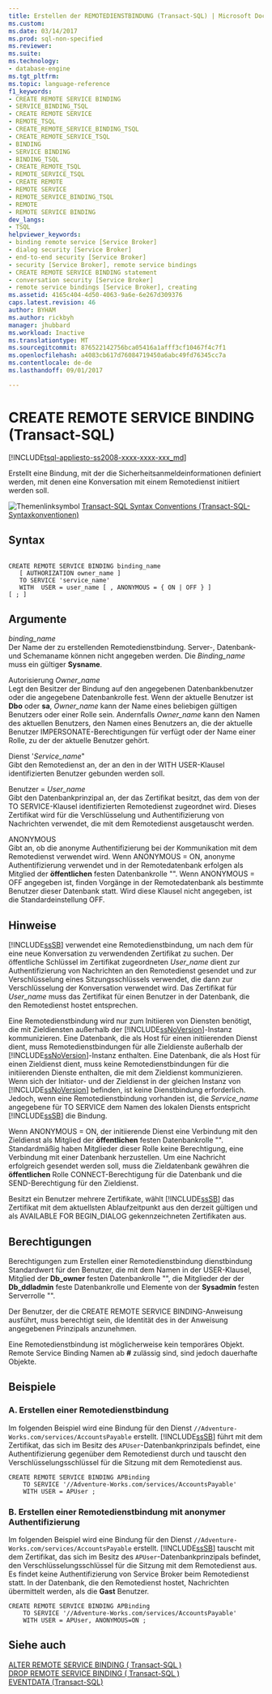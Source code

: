 ```yaml
---
title: Erstellen der REMOTEDIENSTBINDUNG (Transact-SQL) | Microsoft Docs
ms.custom: 
ms.date: 03/14/2017
ms.prod: sql-non-specified
ms.reviewer: 
ms.suite: 
ms.technology:
- database-engine
ms.tgt_pltfrm: 
ms.topic: language-reference
f1_keywords:
- CREATE REMOTE SERVICE BINDING
- SERVICE_BINDING_TSQL
- CREATE REMOTE SERVICE
- REMOTE_TSQL
- CREATE_REMOTE_SERVICE_BINDING_TSQL
- CREATE_REMOTE_SERVICE_TSQL
- BINDING
- SERVICE BINDING
- BINDING_TSQL
- CREATE_REMOTE_TSQL
- REMOTE_SERVICE_TSQL
- CREATE REMOTE
- REMOTE SERVICE
- REMOTE_SERVICE_BINDING_TSQL
- REMOTE
- REMOTE SERVICE BINDING
dev_langs:
- TSQL
helpviewer_keywords:
- binding remote service [Service Broker]
- dialog security [Service Broker]
- end-to-end security [Service Broker]
- security [Service Broker], remote service bindings
- CREATE REMOTE SERVICE BINDING statement
- conversation security [Service Broker]
- remote service bindings [Service Broker], creating
ms.assetid: 4165c404-4d50-4063-9a6e-6e267d309376
caps.latest.revision: 46
author: BYHAM
ms.author: rickbyh
manager: jhubbard
ms.workload: Inactive
ms.translationtype: MT
ms.sourcegitcommit: 876522142756bca05416a1afff3cf10467f4c7f1
ms.openlocfilehash: a4083cb617d76084719450a6abc49fd76345cc7a
ms.contentlocale: de-de
ms.lasthandoff: 09/01/2017

---
```

# <a name="create-remote-service-binding-transact-sql"></a>CREATE REMOTE SERVICE BINDING (Transact-SQL)
[!INCLUDE[tsql-appliesto-ss2008-xxxx-xxxx-xxx_md](../../includes/tsql-appliesto-ss2008-xxxx-xxxx-xxx-md.md)]

  Erstellt eine Bindung, mit der die Sicherheitsanmeldeinformationen definiert werden, mit denen eine Konversation mit einem Remotedienst initiiert werden soll.  
  
 ![Themenlinksymbol](../../database-engine/configure-windows/media/topic-link.gif "Topic link icon") [Transact-SQL Syntax Conventions (Transact-SQL-Syntaxkonventionen)](../../t-sql/language-elements/transact-sql-syntax-conventions-transact-sql.md)  
  
## <a name="syntax"></a>Syntax  
  
```  
  
CREATE REMOTE SERVICE BINDING binding_name   
   [ AUTHORIZATION owner_name ]   
   TO SERVICE 'service_name'   
   WITH  USER = user_name [ , ANONYMOUS = { ON | OFF } ]  
[ ; ]  
```  
  
## <a name="arguments"></a>Argumente  
 *binding_name*  
 Der Name der zu erstellenden Remotedienstbindung. Server-, Datenbank- und Schemaname können nicht angegeben werden. Die *Binding_name* muss ein gültiger **Sysname**.  
  
 Autorisierung *Owner_name*  
 Legt den Besitzer der Bindung auf den angegebenen Datenbankbenutzer oder die angegebene Datenbankrolle fest. Wenn der aktuelle Benutzer ist **Dbo** oder **sa**, *Owner_name* kann der Name eines beliebigen gültigen Benutzers oder einer Rolle sein. Andernfalls *Owner_name* kann den Namen des aktuellen Benutzers, den Namen eines Benutzers an, die der aktuelle Benutzer IMPERSONATE-Berechtigungen für verfügt oder der Name einer Rolle, zu der der aktuelle Benutzer gehört.  
  
 Dienst '*Service_name*"  
 Gibt den Remotedienst an, der an den in der WITH USER-Klausel identifizierten Benutzer gebunden werden soll.  
  
 Benutzer = *User_name*  
 Gibt den Datenbankprinzipal an, der das Zertifikat besitzt, das dem von der TO SERVICE-Klausel identifizierten Remotedienst zugeordnet wird. Dieses Zertifikat wird für die Verschlüsselung und Authentifizierung von Nachrichten verwendet, die mit dem Remotedienst ausgetauscht werden.  
  
 ANONYMOUS  
 Gibt an, ob die anonyme Authentifizierung bei der Kommunikation mit dem Remotedienst verwendet wird. Wenn ANONYMOUS = ON, anonyme Authentifizierung verwendet und in der Remotedatenbank erfolgen als Mitglied der **öffentlichen** festen Datenbankrolle "". Wenn ANONYMOUS = OFF angegeben ist, finden Vorgänge in der Remotedatenbank als bestimmte Benutzer dieser Datenbank statt. Wird diese Klausel nicht angegeben, ist die Standardeinstellung OFF.  
  
## <a name="remarks"></a>Hinweise  
 [!INCLUDE[ssSB](../../includes/sssb-md.md)] verwendet eine Remotedienstbindung, um nach dem für eine neue Konversation zu verwendenden Zertifikat zu suchen. Der öffentliche Schlüssel im Zertifikat zugeordneten *User_name* dient zur Authentifizierung von Nachrichten an den Remotedienst gesendet und zur Verschlüsselung eines Sitzungsschlüssels verwendet, die dann zur Verschlüsselung der Konversation verwendet wird. Das Zertifikat für *User_name* muss das Zertifikat für einen Benutzer in der Datenbank, die den Remotedienst hostet entsprechen.  
  
 Eine Remotedienstbindung wird nur zum Initiieren von Diensten benötigt, die mit Zieldiensten außerhalb der [!INCLUDE[ssNoVersion](../../includes/ssnoversion-md.md)]-Instanz kommunizieren. Eine Datenbank, die als Host für einen initiierenden Dienst dient, muss Remotedienstbindungen für alle Zieldienste außerhalb der [!INCLUDE[ssNoVersion](../../includes/ssnoversion-md.md)]-Instanz enthalten. Eine Datenbank, die als Host für einen Zieldienst dient, muss keine Remotedienstbindungen für die initiierenden Dienste enthalten, die mit dem Zieldienst kommunizieren. Wenn sich der Initiator- und der Zieldienst in der gleichen Instanz von [!INCLUDE[ssNoVersion](../../includes/ssnoversion-md.md)] befinden, ist keine Dienstbindung erforderlich. Jedoch, wenn eine Remotedienstbindung vorhanden ist, die *Service_name* angegebene für TO SERVICE dem Namen des lokalen Diensts entspricht [!INCLUDE[ssSB](../../includes/sssb-md.md)] die Bindung.  
  
 Wenn ANONYMOUS = ON, der initiierende Dienst eine Verbindung mit den Zieldienst als Mitglied der **öffentlichen** festen Datenbankrolle "". Standardmäßig haben Mitglieder dieser Rolle keine Berechtigung, eine Verbindung mit einer Datenbank herzustellen. Um eine Nachricht erfolgreich gesendet werden soll, muss die Zieldatenbank gewähren die **öffentlichen** Rolle CONNECT-Berechtigung für die Datenbank und die SEND-Berechtigung für den Zieldienst.  
  
 Besitzt ein Benutzer mehrere Zertifikate, wählt [!INCLUDE[ssSB](../../includes/sssb-md.md)] das Zertifikat mit dem aktuellsten Ablaufzeitpunkt aus den derzeit gültigen und als AVAILABLE FOR BEGIN_DIALOG gekennzeichneten Zertifikaten aus.  
  
## <a name="permissions"></a>Berechtigungen  
 Berechtigungen zum Erstellen einer Remotedienstbindung dienstbindung Standardwert für den Benutzer, die mit dem Namen in der USER-Klausel, Mitglied der **Db_owner** festen Datenbankrolle "", die Mitglieder der der **Db_ddladmin** feste Datenbankrolle und Elemente von der **Sysadmin** festen Serverrolle "".  
  
 Der Benutzer, der die CREATE REMOTE SERVICE BINDING-Anweisung ausführt, muss berechtigt sein, die Identität des in der Anweisung angegebenen Prinzipals anzunehmen.  
  
 Eine Remotedienstbindung ist möglicherweise kein temporäres Objekt. Remote Service Binding Namen ab  **#**  zulässig sind, sind jedoch dauerhafte Objekte.  
  
## <a name="examples"></a>Beispiele  
  
### <a name="a-creating-a-remote-service-binding"></a>A. Erstellen einer Remotedienstbindung  
 Im folgenden Beispiel wird eine Bindung für den Dienst `//Adventure-Works.com/services/AccountsPayable` erstellt. [!INCLUDE[ssSB](../../includes/sssb-md.md)] führt mit dem Zertifikat, das sich im Besitz des `APUser`-Datenbankprinzipals befindet, eine Authentifizierung gegenüber dem Remotedienst durch und tauscht den Verschlüsselungsschlüssel für die Sitzung mit dem Remotedienst aus.  
  
```  
CREATE REMOTE SERVICE BINDING APBinding  
    TO SERVICE '//Adventure-Works.com/services/AccountsPayable'  
    WITH USER = APUser ;  
```  
  
### <a name="b-creating-a-remote-service-binding-using-anonymous-authentication"></a>B. Erstellen einer Remotedienstbindung mit anonymer Authentifizierung  
 Im folgenden Beispiel wird eine Bindung für den Dienst `//Adventure-Works.com/services/AccountsPayable` erstellt. [!INCLUDE[ssSB](../../includes/sssb-md.md)] tauscht mit dem Zertifikat, das sich im Besitz des `APUser`-Datenbankprinzipals befindet, den Verschlüsselungsschlüssel für die Sitzung mit dem Remotedienst aus. Es findet keine Authentifizierung von Service Broker beim Remotedienst statt. In der Datenbank, die den Remotedienst hostet, Nachrichten übermittelt werden, als die **Gast** Benutzer.  
  
```  
CREATE REMOTE SERVICE BINDING APBinding  
    TO SERVICE '//Adventure-Works.com/services/AccountsPayable'  
    WITH USER = APUser, ANONYMOUS=ON ;  
```  
  
## <a name="see-also"></a>Siehe auch  
 [ALTER REMOTE SERVICE BINDING &#40; Transact-SQL &#41;](../../t-sql/statements/alter-remote-service-binding-transact-sql.md)   
 [DROP REMOTE SERVICE BINDING &#40; Transact-SQL &#41;](../../t-sql/statements/drop-remote-service-binding-transact-sql.md)   
 [EVENTDATA &#40;Transact-SQL&#41;](../../t-sql/functions/eventdata-transact-sql.md)  
  
  

